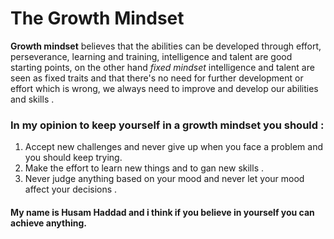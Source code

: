 # The Growth Mindset

**Growth mindset** believes that the abilities can be developed through effort, perseverance, learning and training, intelligence and talent are good starting 
points, on the other hand *fixed mindset* intelligence and talent are seen as fixed traits and that there's no need for further development or effort which 
is wrong, we always need to improve and develop our abilities and skills . 

### In my opinion to keep yourself in a growth mindset you should : 
1. Accept new challenges and never give up when you face a problem and you should keep trying.
2. Make the effort to learn new things and to gan new skills . 
3. Never judge anything based on your mood and never let your mood affect your decisions .




#### My name is Husam Haddad and i think if you believe in yourself you can achieve anything.

